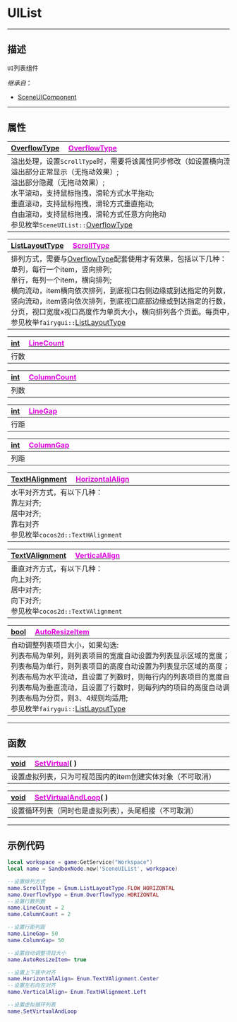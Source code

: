# UIList
------------------------------------------------------------------------------------------
## 描述

`UI`列表组件

*继承自*：
* [SceneUIComponent](/Api/Class/Scene/SceneUIComponent.md)

------------------------------------------------------------------------------------------
## 属性

|<div style="width:1000px">[OverflowType](/Api/Enumerate/UI/OverflowType.md) &emsp;[<font color="dd00dd">OverflowType</font>](/Api/Class/Scene/SceneUIList_F/OverflowType.md)</div>|
|:---|
|溢出处理，设置`ScrollType`时，需要将该属性同步修改（如设置横向流动，此处需设置`HORIZONTAL`）才能达到效果，包括以下几种：<br>溢出部分正常显示（无拖动效果）;<br>溢出部分隐藏（无拖动效果）;<br>水平滚动，支持鼠标拖拽，滑轮方式水平拖动;<br>垂直滚动，支持鼠标拖拽，滑轮方式垂直拖动;<br>自由滚动，支持鼠标拖拽，滑轮方式任意方向拖动<br>参见枚举`SceneUIList::`[OverflowType](/Api/Enumerate/UI/OverflowType.md)|

|<div style="width:1000px">[ListLayoutType](/Api/Enumerate/UI/ListLayoutType.md) &emsp;[<font color="dd00dd">ScrollType</font>](/Api/Class/Scene/SceneUIList_F/ScrollType.md)</div>|
|:---|
|排列方式，需要与[OverflowType](/Api/Enumerate/UI/OverflowType.md)配套使用才有效果，包括以下几种：<br>单列，每行一个item，竖向排列;<br>单行，每列一个item，横向排列;<br>横向流动，item横向依次排列，到底视口右侧边缘或到达指定的列数，自动换行继续排列;<br>竖向流动，item竖向依次排列，到底视口底部边缘或到达指定的行数，返回顶部开启新的一列继续排列;<br>分页，视口宽度x视口高度作为单页大小，横向排列各个页面。每页中，item横向依次排列<br>参见枚举`fairygui::`[ListLayoutType](/Api/Enumerate/UI/ListLayoutType.md)|

|<div style="width:1000px">[int](/Api/DataType/Int.md) &emsp;[<font color="dd00dd">LineCount</font>](/Api/Class/Scene/SceneUIList_F/LineCount.md)</div>|
|:---|
|行数|

|<div style="width:1000px">[int](/Api/DataType/Int.md) &emsp;[<font color="dd00dd">ColumnCount</font>](/Api/Class/Scene/SceneUIList_F/ColumnCount.md)</div>|
|:---|
|列数|

|<div style="width:1000px">[int](/Api/DataType/Int.md) &emsp;[<font color="dd00dd">LineGap</font>](/Api/Class/Scene/SceneUIList_F/LineGap.md)</div>|
|:---|
|行距|

|<div style="width:1000px">[int](/Api/DataType/Int.md) &emsp;[<font color="dd00dd">ColumnGap</font>](/Api/Class/Scene/SceneUIList_F/ColumnGap.md)</div>|
|:---|
|列距|

|<div style="width:1000px">[TextHAlignment](/Api/Enumerate/UI/TextHAlignment.md) &emsp;[<font color="dd00dd">HorizontalAlign</font>](/Api/Class/Scene/SceneUIList_F/HorizontalAlign.md)</div>|
|:---|
|水平对齐方式，有以下几种：<br>靠左对齐;<br>居中对齐;<br>靠右对齐<br>参见枚举`cocos2d::TextHAlignment`|

|<div style="width:1000px">[TextVAlignment](/Api/Enumerate/UI/TextVAlignment.md) &emsp;[<font color="dd00dd">VerticalAlign</font>](/Api/Class/Scene/SceneUIList_F/VerticalAlign.md)</div>|
|:---|
|垂直对齐方式，有以下几种：<br>向上对齐;<br>居中对齐;<br>向下对齐;<br>参见枚举`cocos2d::TextVAlignment`|


|<div style="width:1000px">[bool](/Api/DataType/Bool.md) &emsp;[<font color="dd00dd">AutoResizeItem</font>](/Api/Class/Scene/SceneUIList_F/AutoResizeItem.md)</div>|
|:---|
|自动调整列表项目大小，如果勾选:<br>列表布局为单列，则列表项目的宽度自动设置为列表显示区域的宽度；<br>列表布局为单行，则列表项目的高度自动设置为列表显示区域的高度；<br>列表布局为水平流动，且设置了列数时，则每行内的列表项目的宽度自动调整使行宽与列表显示区域的宽度相等；<br>列表布局为垂直流动，且设置了行数时，则每列内的项目的高度自动调整使行高与列表显示区域的高度相等；<br>列表布局为分页，则3、4规则均适用;<br>参见枚举`fairygui::`[ListLayoutType](/Api/Enumerate/UI/ListLayoutType.md)|


------------------------------------------------------------------------------------------
## 函数

|<div style="width:1000px">[void](/Api/Parameter/void.md) &emsp;[<font color="dd00dd">SetVirtual</font>](/Api/Class/Scene/SceneUIList_F/FontSize.md)( )</div>|
|:---|
|设置虚拟列表，只为可视范围内的item创建实体对象（不可取消）|

|<div style="width:1000px">[void](/Api/Parameter/void.md) &emsp;[<font color="dd00dd">SetVirtualAndLoop</font>](/Api/Class/Scene/SceneUIList_F/FontSize.md)( )</div>|
|:---|
|设置循环列表（同时也是虚拟列表），头尾相接（不可取消）|

------------------------------------------------------------------------------------------
## 示例代码

```lua
local workspace = game:GetService("Workspace")
local name = SandboxNode.new('SceneUIList', workspace)

--设置排列方式
name.ScrollType = Enum.ListLayoutType.FLOW_HORIZONTAL
name.OverflowType = Enum.OverflowType.HORIZONTAL 
--设置行数列数
name.LineCount = 2
name.ColumnCount = 2

--设置行距列距
name.LineGap= 50
name.ColumnGap= 50

--设置自动调整项目大小
name.AutoResizeItem= true

--设置上下居中对齐
name.HorizontalAlign= Enum.TextVAlignment.Center
--设置左右向左对齐
name.VerticalAlign= Enum.TextHAlignment.Left

--设置虚拟循环列表
name.SetVirtualAndLoop
```